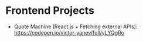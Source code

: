 # Frontend Projects
- Quote Machine (React.js + Fetching external APIs): https://codepen.io/victor-yanev/full/yLYQgRo
